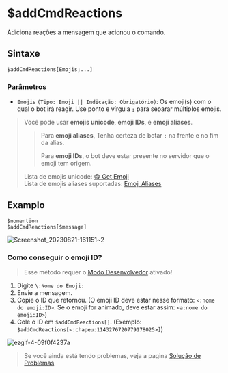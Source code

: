 # $addCmdReactions
Adiciona reações a mensagem que acionou o comando.

## Sintaxe
```
$addCmdReactions[Emojis;...]
```

### Parâmetros 
- `Emojis` `(Tipo: Emoji || Indicação: Obrigatório)`: Os emoji(s) com o qual o bot irá reagir. Use ponto e vírgula `;` para separar múltiplos emojis.
> Você pode usar **emojis unicode**, **emoji IDs**, e **emoji aliases**.
> 
> > Para **emoji aliases**, Tenha certeza de botar `:` na frente e no fim da alias.
> >
> > Para **emoji IDs**, o bot deve estar presente no servidor que o emoji tem origem.
> 
> Lista de emojis unicode: [😋 Get Emoji](https://getemoji.com) \
> Lista de emojis aliases suportadas: [Emoji Aliases](https://botdesignerdiscord.com/public/emoji_alias_list)

## Examplo
```
$nomention
$addCmdReactions[$message]
```
![Screenshot_20230821-161151~2](https://github.com/Kemi-Rawr/bdfd-wiki/assets/111205130/9d2f5c18-e250-4123-aab7-9c748b3be614)

### Como conseguir o emoji ID?

> Esse método requer o [Modo Desenvolvedor](https://support.discord.com/hc/en-us/articles/206346498-Where-can-I-find-my-User-Server-Message-ID-) ativado!

1. Digite `\:Nome do Emoji:`
2. Envie a mensagem.
3. Copie o ID que retornou. (O emoji ID deve estar nesse formato: `<:nome do emoji:ID>`. Se o emoji for animado, deve estar assim: `<a:nome do emoji:ID>`)
4. Cole o ID em `$addCmdReactions[]`. (Exemplo: `$addCmdReactions[<:chapeu:1143276720779178025>]`)

![ezgif-4-09f0f4237a](https://github.com/Kemi-Rawr/bdfd-wiki/assets/111205130/c1e3cd50-6b8b-41cb-ab96-d7d563280296)


> Se você ainda está tendo problemas, veja a pagina [Solução de Problemas](../resources/troubleshooting.md#the-bot-fails-to-add-reactions) 
